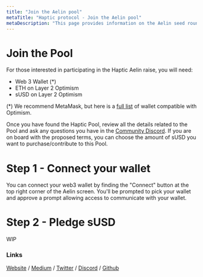 ```yaml
---
title: "Join the Aelin pool"
metaTitle: "Haptic protocol - Join the Aelin pool"
metaDescription: "This page provides information on the Aelin seed round"
---
```


# Join the Pool

For those interested in participating in the Haptic Aelin raise, you will need:

* Web 3 Wallet (*)
* ETH on Layer 2 Optimism
* sUSD on Layer 2 Optimism

(*) We recommend MetaMask, but here is a [full list](https://www.optimism.io/apps/wallets) of wallet compatible with Optimism.


Once you have found the Haptic Pool, review all the details related to the Pool and ask any questions you have in the [Community Discord](https://discord.gg/ahJVRvjyzk). If you are on board with the proposed terms, you can choose the amount of sUSD you want to purchase/contribute to this Pool.

# Step 1 - Connect your wallet


You can connect your web3 wallet by finding the "Connect" button at the top right corner of the Aelin screen. You'll be prompted to pick your wallet and approve a prompt allowing access to communicate with your wallet.

# Step 2 - Pledge sUSD

WIP

### Links

[Website](https://haptic.finance) / [Medium](https://hapticfinance.medium.com/) / [Twitter](https://twitter.com/hapticfinance/) / [Discord](https://twitter.com/hapticfinance/) / [Github](https://github.com/hapticfinance/)